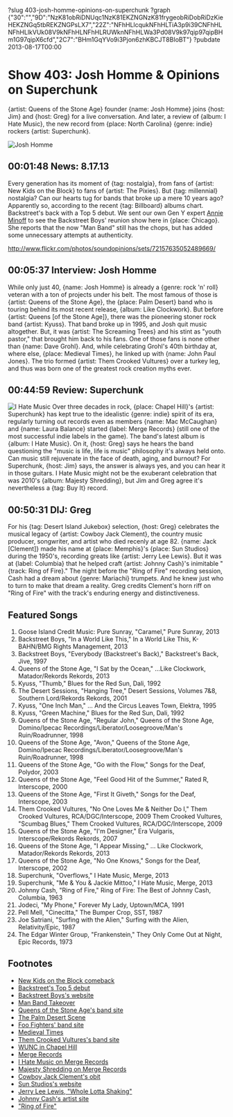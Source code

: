 ?slug 403-josh-homme-opinions-on-superchunk
?graph {"30":"","9D":"NzK81obRiDNUqc1NzK81EKZNGNzK81frygeobRiDobRiDzKieHEKZNGq5tbREKZNGPsLX7","22Z":"NFhHLlcqukNFhHLTiA3p9i39CNFhHLNFhHLlkVUk08V9kNFhHLNFhHLRUWknNFhHLWa3Pd08V9k97qip97qipBHm1G97qipX6cfd","2C7":"BHm1GqYVo9i3Pjon6zhKBCJT8BIoBT"}
?pubdate 2013-08-17T00:00

# Show 403: Josh Homme & Opinions on Superchunk

{artist: Queens of the Stone Age} founder {name: Josh Homme} joins {host: Jim} and {host: Greg} for a live conversation. And later, a review of {album: I Hate Music}, the new record from {place: North Carolina} {genre: indie} rockers {artist: Superchunk}.

![Josh Homme](http://static.soundopinions.org/images/2013/joshhomme.jpg)

## 00:01:48 News: 8.17.13
Every generation has its moment of {tag: nostalgia}, from fans of {artist: New Kids on the Block} to fans of {artist: The Pixies}. But {tag: millennial} nostalgia? Can our hearts tug for bands that broke up a mere 10 years ago? Apparently so, according to the recent {tag: Billboard} albums chart. Backstreet's back with a Top 5 debut. We sent our own Gen Y expert [Annie Minoff](https://twitter.com/annieminoff) to see the Backstreet Boys' reunion show here in {place: Chicago}. She reports that the now "Man Band" still has the chops, but has added some unnecessary attempts at authenticity.

http://www.flickr.com/photos/soundopinions/sets/72157635052489669/

## 00:05:37 Interview: Josh Homme
While only just 40, {name: Josh Homme} is already a {genre: rock 'n' roll} veteran with a ton of projects under his belt. The most famous of those is {artist: Queens of the Stone Age}, the {place: Palm Desert} band who is touring behind its most recent release, {album: Like Clockwork}. But before {artist: Queens [of the Stone Age]}, there was the pioneering stoner rock band {artist: Kyuss}. That band broke up in 1995, and Josh quit music altogether. But, it was {artist: The Screaming Trees} and his stint as "youth pastor," that brought him back to his fans. One of those fans is none other than {name: Dave Grohl}. And, while celebrating Grohl's 40th birthday at, where else, {place: Medieval Times}, he linked up with {name: John Paul Jones}. The trio formed {artist: Them Crooked Vultures} over a turkey leg, and thus was born one of the greatest rock creation myths ever.

## 00:44:59 Review: Superchunk
![I Hate Music](http://is3.mzstatic.com/image/thumb/Music/v4/ec/30/ae/ec30aed3-ec7e-014d-d887-fcdb36a8cb87/source/600x600bb.jpg "3647724/659518529")
Over three decades in rock, {place: Chapel Hill}'s {artist: Superchunk} has kept true to the idealistic {genre: indie} spirit of its era, regularly turning out records even as members {name: Mac McCaughan} and {name: Laura Balance} started {label: Merge Records} (still one of the most successful indie labels in the game). The band's latest album is {album: I Hate Music}. On it, {host: Greg} says he hears the band questioning the "music is life, life is music" philosophy it's always held onto. Can music still rejuvenate in the face of death, aging, and burnout? For Superchunk, {host: Jim} says, the answer is always yes, and you can hear it in those guitars. I Hate Music might not be the exuberant celebration that was 2010's {album: Majesty Shredding}, but Jim and Greg agree it's nevertheless a {tag: Buy It} record.

## 00:50:31 DIJ: Greg
For his {tag: Desert Island Jukebox} selection, {host: Greg} celebrates the musical legacy of {artist: Cowboy Jack Clement}, the country music producer, songwriter, and artist who died recenly at age 82. {name: Jack [Clement]} made his name at {place: Memphis}'s {place: Sun Studios} during the 1950's, recording greats like {artist: Jerry Lee Lewis}. But it was at {label: Columbia} that he helped craft {artist: Johnny Cash}'s inimitable "{track: Ring of Fire}." The night before the "Ring of Fire" recording session, Cash had a dream about {genre: Mariachi} trumpets. And he knew just who to turn to make that dream a reality. Greg credits Clement's horn riff on "Ring of Fire" with the track's enduring energy and distinctiveness.

## Featured Songs
1. Goose Island Credit Music: Pure Sunray, "Caramel," Pure Sunray, 2013
2. Backstreet Boys, "In a World Like This," In a World Like This, K-BAHN/BMG Rights Management, 2013
3. Backstreet Boys, "Everybody (Backstreet's Back)," Backstreet's Back, Jive, 1997
4. Queens of the Stone Age, "I Sat by the Ocean," …Like Clockwork, Matador/Rekords Rekords, 2013
5. Kyuss, "Thumb," Blues for the Red Sun, Dali, 1992
6. The Desert Sessions, "Hanging Tree," Desert Sessions, Volumes 7&8, Southern Lord/Rekords Rekords, 2001
7. Kyuss, "One Inch Man," … And the Circus Leaves Town, Elektra, 1995
8. Kyuss, "Green Machine," Blues for the Red Sun, Dali, 1992
9. Queens of the Stone Age, "Regular John," Queens of the Stone Age, Domino/Ipecac Recordings/Liberator/Loosegroove/Man's Ruin/Roadrunner, 1998
10. Queens of the Stone Age, "Avon," Queens of the Stone Age, Domino/Ipecac Recordings/Liberator/Loosegroove/Man's Ruin/Roadrunner, 1998
11. Queens of the Stone Age, "Go with the Flow," Songs for the Deaf, Polydor, 2003
12. Queens of the Stone Age, "Feel Good Hit of the Summer," Rated R, Interscope, 2000
13. Queens of the Stone Age, "First It Giveth," Songs for the Deaf, Interscope, 2003
14. Them Crooked Vultures, "No One Loves Me & Neither Do I," Them Crooked Vultures, RCA/DGC/Interscope, 2009
Them Crooked Vultures, "Scumbag Blues," Them Crooked Vultures, RCA/DGC/Interscope, 2009
15. Queens of the Stone Age, "I'm Designer," Era Vulgaris, Interscope/Rekords Rekords, 2007
16. Queens of the Stone Age, "I Appear Missing," … Like Clockwork, Matador/Rekords Rekords, 2013
17. Queens of the Stone Age, "No One Knows," Songs for the Deaf, Interscope, 2002
18. Superchunk, "Overflows," I Hate Music, Merge, 2013
19. Superchunk, "Me & You & Jackie Mittoo," I Hate Music, Merge, 2013
20. Johnny Cash, "Ring of Fire," Ring of Fire: The Best of Johnny Cash, Columbia, 1963
21. Jodeci, "My Phone," Forever My Lady, Uptown/MCA, 1991
22. Pell Mell, "Cinecitta," The Bumper Crop, SST, 1987
23. Joe Satriani, "Surfing with the Alien," Surfing with the Alien, Relativity/Epic, 1987
24. The Edgar Winter Group, "Frankenstein," They Only Come Out at Night, Epic Records, 1973

## Footnotes
- [New Kids on the Block comeback](http://www.people.com/people/article/0,,20174022,00.html)
- [Backstreet's Top 5 debut](http://www.billboard.com/album/5638374/in-a-world-like-this)
- [Backstreet Boys's website](http://www.backstreetboys.com/)
- [Man Band Takeover](http://www.billboard.com/articles/columns/pop-shop/5638074/man-band-takeover-exploring-new-albums-from-backstreet-boys-nkotb)
- [Queens of the Stone Age's band site](http://www.qotsa.com/%e2%80%8e)
- [The Palm Desert Scene](http://en.wikipedia.org/wiki/Palm_Desert_Scene)
- [Foo Fighters' band site](http://www.foofighters.com/us/home)
- [Medieval Times](http://www.youtube.com/watch?v=T0_If-F0eXE)
- [Them Crooked Vultures's band site](http://www.themcrookedvultures.com/us/home)
- [WUNC in Chapel Hill](http://wunc.org/)
- [Merge Records](http://www.mergerecords.com/)
- [I Hate Music on Merge Records](http://www.mergerecords.com/store/store_detail.php?catalog_id=945)
- [Majesty Shredding on Merge Records](http://www.mergerecords.com/store/store_detail.php?catalog_id=717)
- [Cowboy Jack Clement's obit](http://articles.washingtonpost.com/2013-08-08/entertainment/41202473_1_rock-band-u2-bono)
- [Sun Studios's website](http://www.sunstudio.com/)
- [Jerry Lee Lewis, "Whole Lotta Shaking"](http://www.youtube.com/watch?v=8yRdDnrB5kM)
- [Johnny Cash's artist site](http://www.johnnycash.com/)
- ["Ring of Fire"](http://www.youtube.com/watch?v=It7107ELQvY)
